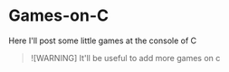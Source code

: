 # Games-on-C
Here I'll post some little games at the console of C
>![WARNING]
>It'll be useful to add more games on c
